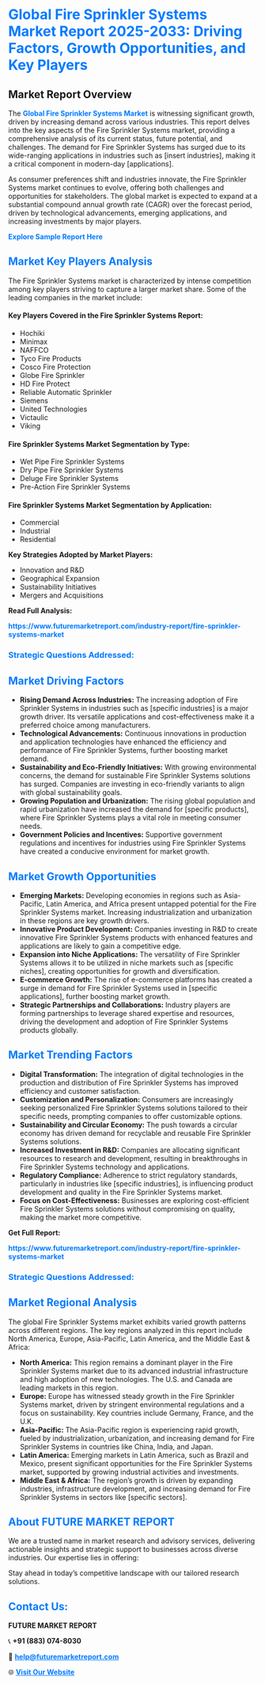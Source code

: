 <h1 style="color: #007BFF;">Global Fire Sprinkler Systems Market Report 2025-2033: Driving Factors, Growth Opportunities, and Key Players</h1>

<section id="overview">
<h2>Market Report Overview</h2>
<p>The <a href="https://www.futuremarketreport.com/industry-report/fire-sprinkler-systems-market" style="color: #007BFF; text-decoration: none;"><strong>Global Fire Sprinkler Systems Market</strong></a> is witnessing significant growth, driven by increasing demand across various industries. This report delves into the key aspects of the Fire Sprinkler Systems market, providing a comprehensive analysis of its current status, future potential, and challenges. The demand for Fire Sprinkler Systems has surged due to its wide-ranging applications in industries such as [insert industries], making it a critical component in modern-day [applications].</p>
<p>As consumer preferences shift and industries innovate, the Fire Sprinkler Systems market continues to evolve, offering both challenges and opportunities for stakeholders. The global market is expected to expand at a substantial compound annual growth rate (CAGR) over the forecast period, driven by technological advancements, emerging applications, and increasing investments by major players.</p>
</section>

<section id="overview">
<p><a href="https://www.futuremarketreport.com/request-sample/reportId=51457" style="color: #007BFF; text-decoration: none;"><strong>Explore Sample Report Here</strong></a></p>
</section>

<section id="key-players">
<h2 style="color: #007BFF;">Market Key Players Analysis</h2>
<p>The Fire Sprinkler Systems market is characterized by intense competition among key players striving to capture a larger market share. Some of the leading companies in the market include:</p>
<h4>Key Players Covered in the Fire Sprinkler Systems Report:</h4>
<ul><li>Hochiki</li><li>Minimax</li><li>NAFFCO</li><li>Tyco Fire Products</li><li>Cosco Fire Protection</li><li>Globe Fire Sprinkler</li><li>HD Fire Protect</li><li>Reliable Automatic Sprinkler</li><li>Siemens</li><li>United Technologies</li><li>Victaulic</li><li>Viking</li></ul>
<h4>Fire Sprinkler Systems Market Segmentation by Type:</h4>
<ul><li>Wet Pipe Fire Sprinkler Systems</li><li>Dry Pipe Fire Sprinkler Systems</li><li>Deluge Fire Sprinkler Systems</li><li>Pre-Action Fire Sprinkler Systems</li></ul>

<h4>Fire Sprinkler Systems Market Segmentation by Application:</h4>
<ul><li>Commercial</li><li>Industrial</li><li>Residential</li></ul>
<p><strong>Key Strategies Adopted by Market Players:</strong></p>
<ul>
<li>Innovation and R&D</li>
<li>Geographical Expansion</li>
<li>Sustainability Initiatives</li>
<li>Mergers and Acquisitions</li>
</ul>
</section>

<section>
<p><strong>Read Full Analysis: </strong></p><a href="https://www.futuremarketreport.com/industry-report/fire-sprinkler-systems-market" style="color: #007BFF; text-decoration: none;"><strong>https://www.futuremarketreport.com/industry-report/fire-sprinkler-systems-market</strong></a>
<h3 style="color: #007BFF;">Strategic Questions Addressed:</h3>
</section>

<section id="driving-factors">
<h2 style="color: #007BFF;">Market Driving Factors</h2>
<ul>
<li><strong>Rising Demand Across Industries:</strong> The increasing adoption of Fire Sprinkler Systems in industries such as [specific industries] is a major growth driver. Its versatile applications and cost-effectiveness make it a preferred choice among manufacturers.</li>
<li><strong>Technological Advancements:</strong> Continuous innovations in production and application technologies have enhanced the efficiency and performance of Fire Sprinkler Systems, further boosting market demand.</li>
<li><strong>Sustainability and Eco-Friendly Initiatives:</strong> With growing environmental concerns, the demand for sustainable Fire Sprinkler Systems solutions has surged. Companies are investing in eco-friendly variants to align with global sustainability goals.</li>
<li><strong>Growing Population and Urbanization:</strong> The rising global population and rapid urbanization have increased the demand for [specific products], where Fire Sprinkler Systems plays a vital role in meeting consumer needs.</li>
<li><strong>Government Policies and Incentives:</strong> Supportive government regulations and incentives for industries using Fire Sprinkler Systems have created a conducive environment for market growth.</li>
</ul>
</section>

<section id="growth-opportunities">
<h2 style="color: #007BFF;">Market Growth Opportunities</h2>
<ul>
<li><strong>Emerging Markets:</strong> Developing economies in regions such as Asia-Pacific, Latin America, and Africa present untapped potential for the Fire Sprinkler Systems market. Increasing industrialization and urbanization in these regions are key growth drivers.</li>
<li><strong>Innovative Product Development:</strong> Companies investing in R&D to create innovative Fire Sprinkler Systems products with enhanced features and applications are likely to gain a competitive edge.</li>
<li><strong>Expansion into Niche Applications:</strong> The versatility of Fire Sprinkler Systems allows it to be utilized in niche markets such as [specific niches], creating opportunities for growth and diversification.</li>
<li><strong>E-commerce Growth:</strong> The rise of e-commerce platforms has created a surge in demand for Fire Sprinkler Systems used in [specific applications], further boosting market growth.</li>
<li><strong>Strategic Partnerships and Collaborations:</strong> Industry players are forming partnerships to leverage shared expertise and resources, driving the development and adoption of Fire Sprinkler Systems products globally.</li>
</ul>
</section>

<section id="trending-factors">
<h2 style="color: #007BFF;">Market Trending Factors</h2>
<ul>
<li><strong>Digital Transformation:</strong> The integration of digital technologies in the production and distribution of Fire Sprinkler Systems has improved efficiency and customer satisfaction.</li>
<li><strong>Customization and Personalization:</strong> Consumers are increasingly seeking personalized Fire Sprinkler Systems solutions tailored to their specific needs, prompting companies to offer customizable options.</li>
<li><strong>Sustainability and Circular Economy:</strong> The push towards a circular economy has driven demand for recyclable and reusable Fire Sprinkler Systems solutions.</li>
<li><strong>Increased Investment in R&D:</strong> Companies are allocating significant resources to research and development, resulting in breakthroughs in Fire Sprinkler Systems technology and applications.</li>
<li><strong>Regulatory Compliance:</strong> Adherence to strict regulatory standards, particularly in industries like [specific industries], is influencing product development and quality in the Fire Sprinkler Systems market.</li>
<li><strong>Focus on Cost-Effectiveness:</strong> Businesses are exploring cost-efficient Fire Sprinkler Systems solutions without compromising on quality, making the market more competitive.</li>
</ul>
</section>

<section>
<p><strong>Get Full Report: </strong></p><a href="https://www.futuremarketreport.com/industry-report/fire-sprinkler-systems-market" style="color: #007BFF; text-decoration: none;"><strong>https://www.futuremarketreport.com/industry-report/fire-sprinkler-systems-market</strong></a>
<h3 style="color: #007BFF;">Strategic Questions Addressed:</h3>
</section>


<section id="regional-analysis">
<h2 style="color: #007BFF;">Market Regional Analysis</h2>
<p>The global Fire Sprinkler Systems market exhibits varied growth patterns across different regions. The key regions analyzed in this report include North America, Europe, Asia-Pacific, Latin America, and the Middle East & Africa:</p>
<ul>
<li><strong>North America:</strong> This region remains a dominant player in the Fire Sprinkler Systems market due to its advanced industrial infrastructure and high adoption of new technologies. The U.S. and Canada are leading markets in this region.</li>
<li><strong>Europe:</strong> Europe has witnessed steady growth in the Fire Sprinkler Systems market, driven by stringent environmental regulations and a focus on sustainability. Key countries include Germany, France, and the U.K.</li>
<li><strong>Asia-Pacific:</strong> The Asia-Pacific region is experiencing rapid growth, fueled by industrialization, urbanization, and increasing demand for Fire Sprinkler Systems in countries like China, India, and Japan.</li>
<li><strong>Latin America:</strong> Emerging markets in Latin America, such as Brazil and Mexico, present significant opportunities for the Fire Sprinkler Systems market, supported by growing industrial activities and investments.</li>
<li><strong>Middle East & Africa:</strong> The region’s growth is driven by expanding industries, infrastructure development, and increasing demand for Fire Sprinkler Systems in sectors like [specific sectors].</li>
</ul>
</section>

<footer>
<h2 style="color: #007BFF;">About FUTURE MARKET REPORT</h2>
<p>We are a trusted name in market research and advisory services, delivering actionable insights and strategic support to businesses across diverse industries. Our expertise lies in offering:</p>

<p>Stay ahead in today’s competitive landscape with our tailored research solutions.</p>

<h2 style="color: #007BFF;">Contact Us:</h2>
<p><strong>FUTURE MARKET REPORT</strong></p>
<p>📞 <strong>+91 (883) 074-8030</strong></p>
<p>📧 <strong><a href="mailto:help@futuremarketreport.com" style="color: #007BFF;">help@futuremarketreport.com</a></strong></p>
<p>🌐 <strong><a href="https://www.futuremarketreport.com/" style="color: #007BFF;">Visit Our Website</a></strong></p>
</footer>
